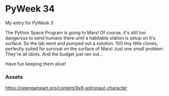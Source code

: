 # PyWeek 34

My entry for PyWeek 3

The Python Space Program is going to Mars! Of course, it's still too dangerous to send humans there until a habitable station is setup on it's surface. So the lab went and pumped out a solution. 100 tiny little clones, perfectly suited for survival on the surface of Mars! Just one *small* problem. They're all idiots. And the budget just ran out...

Have fun keeping them alive!

### Assets

https://opengameart.org/content/8x8-astronaut-character